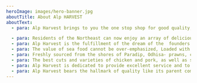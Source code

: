 ```yaml
---
heroImage: images/hero-banner.jpg
aboutTitle: About Alp HARVEST
aboutText:
  - para: Alp Harvest brings to you the one stop shop for good quality, nutrition-loaded, affordable Seafood that you always wanted!

  - para: Residents of the Northeast can now enjoy an array of delicious, healthy seafood right at their doorstep, hygienically packed and frozen for easy use, at the most reasonable prices!
  - para: Alp Harvest is the fulfillment of the dream of the  founders to provide best quality seafood to the Northeast, at great prices. So, now, enjoying seafood need not be an occasional affair any longer. Alp Harvest helps you make it part of your regular food habits, so that you don’t lag behind in the amazing health benefits that only seafood can offer.
  - para: The value of sea food cannot be over-emphasized, Loaded with vitamins, minerals and the most beneficial Omega3 fats that ensure longevity, immunity, heart health, optimal thyroid function, brain power, strong bones, beautiful skin, hair, and what not! A great source of protein and lean fats, seafood helps to reduce calorie intake while contributing immensely to good health.
  - para: Freshly sourced from the shores of Paradip, Odhisa- prawns, crabs, squid, octopus, pomfret and basa are packaged in the most hygienic conditions and made available to you with all the vitality and goodness intact.
  - para: The best cuts and varieties of chicken and pork, as well as sumptuous pickles made from locally grown herbs and spices are also available at Alp Harvest- for you to enjoy. Alp Harvest prides itself on its quality. Smoked chicken and smoked pork are guaranteed to be relished by meat lovers.
  - para: Alp Harvest is dedicated to provide excellent service and to partner with the farming community, especially women for their economic development. It is our vision to support the small growers of vegetables, herbs, spices by procuring from them these raw materials, as also by training them in the production of pickles that are organic, flavourful and uniquely local.
  - para: Alp Harvest bears the hallmark of quality like its parent company Bonphul Foods Pvt Ltd.
---
```


